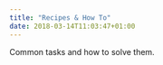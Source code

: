 ```yaml
---
title: "Recipes & How To"
date: 2018-03-14T11:03:47+01:00
---
```

Common tasks and how to solve them.
